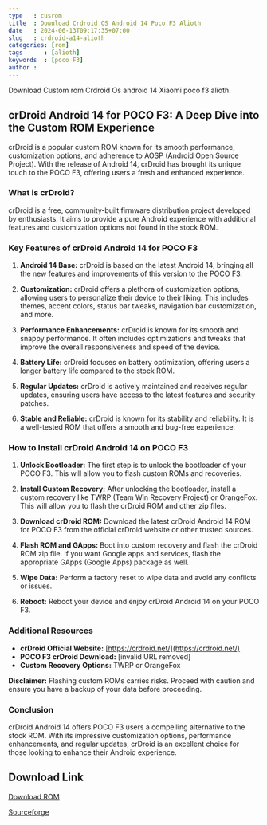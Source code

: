 ```yaml
---
type   : cusrom
title  : Download Crdroid OS Android 14 Poco F3 Alioth
date   : 2024-06-13T09:17:35+07:00
slug   : crdroid-a14-alioth
categories: [rom]
tags      : [alioth]
keywords  : [poco F3]
author : 
---
```


Download Custom rom Crdroid Os android 14 Xiaomi poco f3 alioth.

## crDroid Android 14 for POCO F3: A Deep Dive into the Custom ROM Experience

crDroid is a popular custom ROM known for its smooth performance, customization options, and adherence to AOSP (Android Open Source Project). With the release of Android 14, crDroid has brought its unique touch to the POCO F3, offering users a fresh and enhanced experience.

### What is crDroid?

crDroid is a free, community-built firmware distribution project developed by enthusiasts. It aims to provide a pure Android experience with additional features and customization options not found in the stock ROM.

### Key Features of crDroid Android 14 for POCO F3

1. **Android 14 Base:** crDroid is based on the latest Android 14, bringing all the new features and improvements of this version to the POCO F3.

2. **Customization:** crDroid offers a plethora of customization options, allowing users to personalize their device to their liking. This includes themes, accent colors, status bar tweaks, navigation bar customization, and more.

3. **Performance Enhancements:** crDroid is known for its smooth and snappy performance. It often includes optimizations and tweaks that improve the overall responsiveness and speed of the device.

4. **Battery Life:** crDroid focuses on battery optimization, offering users a longer battery life compared to the stock ROM.

5. **Regular Updates:** crDroid is actively maintained and receives regular updates, ensuring users have access to the latest features and security patches.

6. **Stable and Reliable:** crDroid is known for its stability and reliability. It is a well-tested ROM that offers a smooth and bug-free experience.

### How to Install crDroid Android 14 on POCO F3

1. **Unlock Bootloader:** The first step is to unlock the bootloader of your POCO F3. This will allow you to flash custom ROMs and recoveries.

2. **Install Custom Recovery:** After unlocking the bootloader, install a custom recovery like TWRP (Team Win Recovery Project) or OrangeFox. This will allow you to flash the crDroid ROM and other zip files.

3. **Download crDroid ROM:** Download the latest crDroid Android 14 ROM for POCO F3 from the official crDroid website or other trusted sources.

4. **Flash ROM and GApps:** Boot into custom recovery and flash the crDroid ROM zip file. If you want Google apps and services, flash the appropriate GApps (Google Apps) package as well.

5. **Wipe Data:** Perform a factory reset to wipe data and avoid any conflicts or issues.

6. **Reboot:** Reboot your device and enjoy crDroid Android 14 on your POCO F3.

### Additional Resources

* **crDroid Official Website:** [https://crdroid.net/](https://crdroid.net/)
* **POCO F3 crDroid Download:** [invalid URL removed]
* **Custom Recovery Options:** TWRP or OrangeFox

**Disclaimer:** Flashing custom ROMs carries risks. Proceed with caution and ensure you have a backup of your data before proceeding.

### Conclusion

crDroid Android 14 offers POCO F3 users a compelling alternative to the stock ROM. With its impressive customization options, performance enhancements, and regular updates, crDroid is an excellent choice for those looking to enhance their Android experience.


## Download Link
[Download ROM](https://sourceforge.net/projects/crdroid/files/alioth/10.x/)


[Sourceforge](https://crdroid.net/alioth/9)